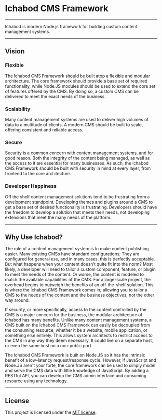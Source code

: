 # Ichabod CMS Framework

---

Ichabod is modern Node.js framework for building custom content management
systems. 

---

## Vision

### Flexible

The Ichabod CMS Framework should be built atop a flexible and modular
architecture. The core framework should provide a base set of required
functionality, while Node.JS modules should be used to extend the core set of
features offered by the CMS. By doing so, a custom CMS can be delivered to meet
the exact needs of the business.

### Scalability

Many content management systems are used to deliver high volumes of data to a
multitude of clients. A modern CMS should be built to scale, offering consistent
and reliable access.

### Secure

Security is a common concern with content management systems, and for good
reason. Both the integrity of the content being managed, as well as the access
to it are essential for many businesses. As such, the Ichabod CMS Framework
should be built with security in mind at every layer, from frontend to the core
architecture.

### Developer Happiness

Off the shelf content management solutions tend to be frustrating from a
development standpoint. Developing themes and plugins around a CMS to get a base
set of desired functionality is frustrating. Developers should have the freedom
to develop a solution that meets their needs, not developing extensions that
meet the many needs of the platform.

---

## Why Use Ichabod?

The role of a content management system is to make content publishing easier.
Many existing CMSs have standard configurations; They are configured for
general use, and in many cases, this is perfectly acceptable. But what happens
when your content doesn't quite fit into the norm? Most likely, a developer will
need to tailor a custom component, feature, or plugin to meet the needs of the
content. Or worse, the content is modeled to match the available capabilities
of the CMS. For a large-scale project, the overhead begins to outweigh the
benefits of an off-the-shelf solution. This is where the Ichabod CMS Framework
comes in; allowing you to tailor a CMS to the needs of the content and the
business objectives, not the other way around.

If security, or more specifically, access to the content controlled by the CMS
is a major concern for the business, the modular architecture of Ichabod has
many benefits. Unlike many content management systems, a CMS built on the
Ichabod CMS Framework can easily be decoupled from the consuming
resource, whether it be a website, mobile application, or something else
entirely. This allows system architects to restrict access to the CMS in any way
they deem necessary. It could live on a separate host, or even the same host on
a non-public port.

The Ichabod CMS Framework is built on Node.JS so it has the intrinsic benefit
of a low-latency request/response cycle. However, if JavaScript and Node.JS
aren't your forte, the core framework can be used to simply model and serve
the CMS data with little knowledge of JavaScript. By adding a RESTful API, you
can develop the CMS admin interface and consuming resource using any technology.

---

## License

This project is licensed under the [MIT license](license.txt).
